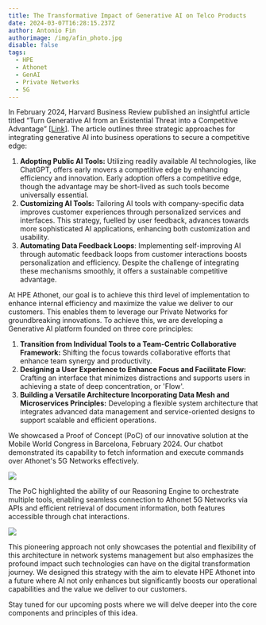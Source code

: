 ```yaml
---
title: The Transformative Impact of Generative AI on Telco Products
date: 2024-03-07T16:28:15.237Z
author: Antonio Fin
authorimage: /img/afin_photo.jpg
disable: false
tags:
  - HPE
  - Athonet
  - GenAI
  - Private Networks
  - 5G
---
```

In February 2024, Harvard Business Review published an insightful article titled “Turn Generative AI from an Existential Threat into a Competitive Advantage” [[Link](https://hbr.org/2024/01/turn-generative-ai-from-an-existential-threat-into-a-competitive-advantage)]. The article outlines three strategic approaches for integrating generative AI into business operations to secure a competitive edge:

1. **Adopting Public AI Tools:** Utilizing readily available AI technologies, like ChatGPT, offers early movers a competitive edge by enhancing efficiency and innovation. Early adoption offers a competitive edge, though the advantage may be short-lived as such tools become universally essential. 
2. **Customizing AI Tools:** Tailoring AI tools with company-specific data improves customer experiences through personalized services and interfaces. This strategy, fuelled by user feedback, advances towards more sophisticated AI applications, enhancing both customization and usability.
3. **Automating Data Feedback Loops**: Implementing self-improving AI through automatic feedback loops from customer interactions boosts personalization and efficiency. Despite the challenge of integrating these mechanisms smoothly, it offers a sustainable competitive advantage.

At HPE Athonet, our goal is to achieve this third level of implementation to enhance internal efficiency and maximize the value we deliver to our customers. This enables them to leverage our Private Networks for groundbreaking innovations. To achieve this, we are developing a Generative AI platform founded on three core principles:

1. **Transition from Individual Tools to a Team-Centric Collaborative Framework:** Shifting the focus towards collaborative efforts that enhance team synergy and productivity.
2. **Designing a User Experience to Enhance Focus and Facilitate Flow:** Crafting an interface that minimizes distractions and supports users in achieving a state of deep concentration, or 'Flow'.
3. **Building a Versatile Architecture Incorporating Data Mesh and Microservices Principles:** Developing a flexible system architecture that integrates advanced data management and service-oriented designs to support scalable and efficient operations.

We showcased a Proof of Concept (PoC) of our innovative solution at the Mobile World Congress in Barcelona, February 2024. Our chatbot demonstrated its capability to fetch information and execute commands over Athonet's 5G Networks effectively.

![](/img/athon_mwc1.png)

The PoC highlighted the ability of our Reasoning Engine to orchestrate multiple tools, enabling seamless connection to Athonet 5G Networks via APIs and efficient retrieval of document information, both features accessible through chat interactions.

![](/img/athon_mwc2.png)

This pioneering approach not only showcases the potential and flexibility of this architecture in network systems management but also emphasizes the profound impact such technologies can have on the digital transformation journey. We designed this strategy with the aim to elevate HPE Athonet into a future where AI not only enhances but significantly boosts our operational capabilities and the value we deliver to our customers.

Stay tuned for our upcoming posts where we will delve deeper into the core components and principles of this idea.